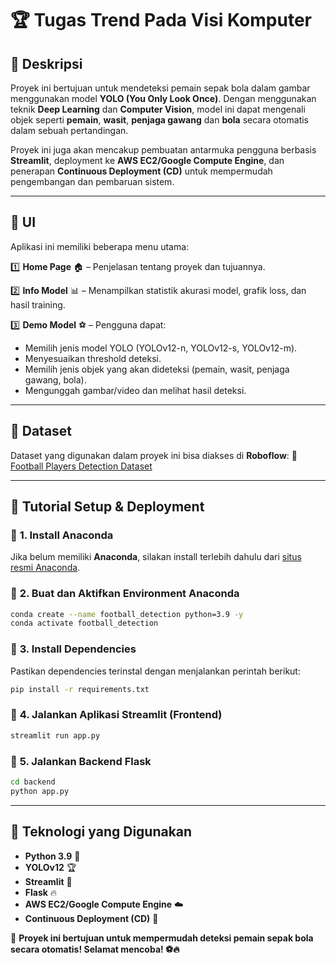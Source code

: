 # 🏆 Tugas Trend Pada Visi Komputer

## 📌 Deskripsi
Proyek ini bertujuan untuk mendeteksi pemain sepak bola dalam gambar menggunakan model **YOLO (You Only Look Once)**. Dengan menggunakan teknik **Deep Learning** dan **Computer Vision**, model ini dapat mengenali objek seperti **pemain**, **wasit**, **penjaga gawang** dan **bola** secara otomatis dalam sebuah pertandingan. 

Proyek ini juga akan mencakup pembuatan antarmuka pengguna berbasis **Streamlit**, deployment ke **AWS EC2/Google Compute Engine**, dan penerapan **Continuous Deployment (CD)** untuk mempermudah pengembangan dan pembaruan sistem.

---

## 🎨 UI
Aplikasi ini memiliki beberapa menu utama:

1️⃣ **Home Page** 🏠 – Penjelasan tentang proyek dan tujuannya.

2️⃣ **Info Model** 📊 – Menampilkan statistik akurasi model, grafik loss, dan hasil training.

3️⃣ **Demo Model** ⚽ – Pengguna dapat:
   - Memilih jenis model YOLO (YOLOv12-n, YOLOv12-s, YOLOv12-m).
   - Menyesuaikan threshold deteksi.
   - Memilih jenis objek yang akan dideteksi (pemain, wasit, penjaga gawang, bola).
   - Mengunggah gambar/video dan melihat hasil deteksi.

---

## 📂 Dataset
Dataset yang digunakan dalam proyek ini bisa diakses di **Roboflow**:
🔗 [Football Players Detection Dataset](https://universe.roboflow.com/roboflow-jvuqo/football-players-detection-3zvbc)

---

## 🚀 Tutorial Setup & Deployment
### 🔹 **1. Install Anaconda**
Jika belum memiliki **Anaconda**, silakan install terlebih dahulu dari [situs resmi Anaconda](https://www.anaconda.com/).

### 🔹 **2. Buat dan Aktifkan Environment Anaconda**
```bash
conda create --name football_detection python=3.9 -y
conda activate football_detection
```

### 🔹 **3. Install Dependencies**
Pastikan dependencies terinstal dengan menjalankan perintah berikut:
```bash
pip install -r requirements.txt
```

### 🔹 **4. Jalankan Aplikasi Streamlit (Frontend)**
```bash
streamlit run app.py
```

### 🔹 **5. Jalankan Backend Flask**
```bash
cd backend
python app.py
```

---

## 📌 Teknologi yang Digunakan
- **Python 3.9** 🐍
- **YOLOv12** 🏆
- **Streamlit** 🎨
- **Flask** 🔥
- **AWS EC2/Google Compute Engine** ☁️
- **Continuous Deployment (CD)** 🔄

🎯 **Proyek ini bertujuan untuk mempermudah deteksi pemain sepak bola secara otomatis! Selamat mencoba! ⚽🔥**